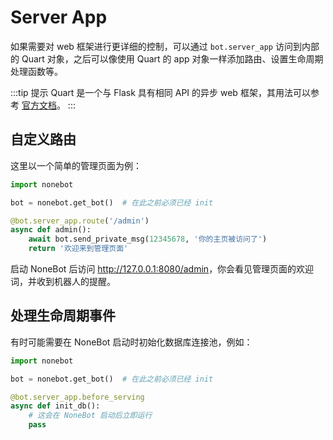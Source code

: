 # Server App

如果需要对 web 框架进行更详细的控制，可以通过 `bot.server_app` 访问到内部的 Quart 对象，之后可以像使用 Quart 的 app 对象一样添加路由、设置生命周期处理函数等。

:::tip 提示
Quart 是一个与 Flask 具有相同 API 的异步 web 框架，其用法可以参考 [官方文档](https://pgjones.gitlab.io/quart/)。
:::

## 自定义路由

这里以一个简单的管理页面为例：

```python
import nonebot

bot = nonebot.get_bot()  # 在此之前必须已经 init

@bot.server_app.route('/admin')
async def admin():
    await bot.send_private_msg(12345678, '你的主页被访问了')
    return '欢迎来到管理页面'
```

启动 NoneBot 后访问 <http://127.0.0.1:8080/admin>，你会看见管理页面的欢迎词，并收到机器人的提醒。

## 处理生命周期事件

有时可能需要在 NoneBot 启动时初始化数据库连接池，例如：

```python
import nonebot

bot = nonebot.get_bot()  # 在此之前必须已经 init

@bot.server_app.before_serving
async def init_db():
    # 这会在 NoneBot 启动后立即运行
    pass
```
